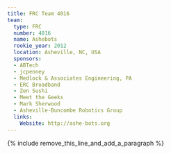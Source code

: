 ```yaml
---
title: FRC Team 4016
team:
  type: FRC
  number: 4016
  name: Ashebots
  rookie_year: 2012
  location: Asheville, NC, USA
  sponsors:
  - ABTech
  - jcpenney
  - Medlock & Associates Engineering, PA
  - ERC Broadband
  - Zen Sushi
  - Meet the Geeks
  - Mark Sherwood
  - Asheville-Buncombe Robotics Group
  links:
    Website: http://ashe-bots.org
---
```


{% include remove_this_line_and_add_a_paragraph %}